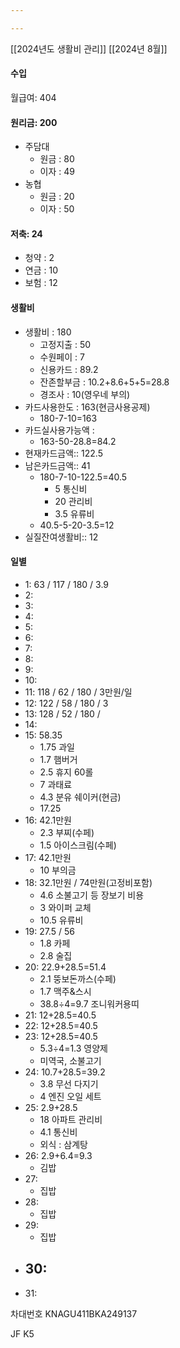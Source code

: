 ```yaml
---

---
```



[[2024년도 생활비 관리]]
[[2024년 8월]]

#### 수입
월급여: 404

#### 원리금: 200
- 주담대
	- 원금 : 80
	- 이자 : 49
- 농협
	- 원금 : 20
	- 이자 : 50

#### 저축: 24
- 청약 : 2
- 연금 : 10
- 보험 : 12

#### 생활비
- 생활비 : 180
	- 고정지출 : 50
	- 수원페이 : 7
	- 신용카드 : 89.2
	- 잔존할부금 : 10.2+8.6+5+5=28.8
	- 경조사 : 10(영우네 부의)
- 카드사용한도 : 163(현금사용공제)
	- 180-7-10=163
- 카드실사용가능액 : 
	- 163-50-28.8=84.2
- 현재카드금액:: 122.5
- 남은카드금액:: 41
	- 180-7-10-122.5=40.5
		- 5 통신비
		- 20 관리비
		- 3.5 유류비 
	- 40.5-5-20-3.5=12
- 실질잔여생활비:: 12

#### 일별
- 1: 63 / 117 / 180 / 3.9
- 2: 
- 3: 
- 4: 
- 5: 
- 6:
- 7: 
- 8: 
- 9: 
- 10: 
- 11: 118 / 62 / 180 / 3만원/일
- 12: 122 / 58 / 180 / 3
- 13: 128 / 52 / 180 / 
- 14: 
- 15: 58.35
	- 1.75 과일
	- 1.7 햄버거
	- 2.5 휴지 60롤
	- 7 과태료
	- 4.3 분유 쉐이커(현금)
	- 17.25
- 16: 42.1만원
	- 2.3 부찌(수페)
	- 1.5 아이스크림(수페)
- 17: 42.1만원
	- 10 부의금
- 18: 32.1만원 / 74만원(고정비포함)
	- 4.6 소불고기 등 장보기 비용
	- 3 와이퍼 교체
	- 10.5 유류비
- 19: 27.5 / 56
	- 1.8 카페
	- 2.8 술집
- 20: 22.9+28.5=51.4
	- 2.1 뚱보돈까스(수페)
	- 1.7 맥주&스시
	- 38.8÷4=9.7 조니워커용띠
- 21: 12+28.5=40.5
- 22: 12+28.5=40.5
- 23: 12+28.5=40.5
	- 5.3÷4=1.3 영양제
	- 미역국, 소불고기
- 24: 10.7+28.5=39.2
	- 3.8 무선 다지기
	- 4 엔진 오일 세트
- 25: 2.9+28.5
	- 18 아파트 관리비
	- 4.1 통신비
	- 외식 : 삼계탕
- 26: 2.9+6.4=9.3
	- 김밥
- 27: 
	- 집밥
- 28: 
	- 집밥
- 29: 
	- 집밥
- 30: 
	- 
- 31: 

차대번호
KNAGU411BKA249137

JF K5